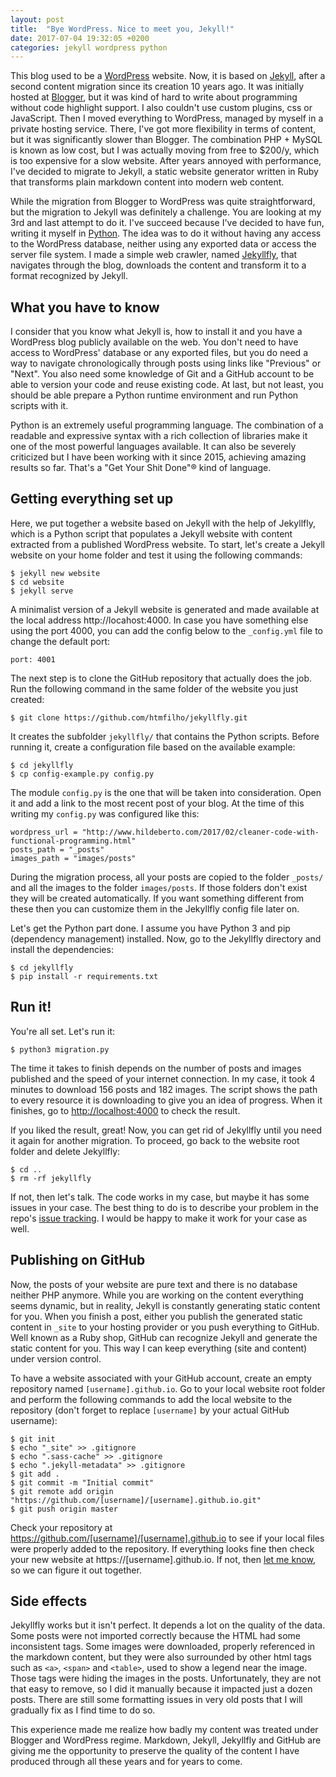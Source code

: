 ```yaml
---
layout: post
title:  "Bye WordPress. Nice to meet you, Jekyll!"
date: 2017-07-04 19:32:05 +0200
categories: jekyll wordpress python
---
```


This blog used to be a [WordPress](https://wordpress.com) website. Now, it is
based on [Jekyll](http://jekyllrb.com), after a second content migration since
its creation 10 years ago. It was initially hosted at
[Blogger](https://www.blogger.com), but it was kind of hard to write about
programming without code highlight support. I also couldn't use custom plugins,
css or JavaScript. Then I moved everything to WordPress, managed by myself in a
private hosting service. There, I've got more flexibility in terms of content,
but it was significantly slower than Blogger. The combination PHP + MySQL is
known as low cost, but I was actually moving from free to $200/y, which is too
expensive for a slow website. After years annoyed with performance, I've decided
to migrate to Jekyll, a static website generator written in Ruby that transforms
plain markdown content into modern web content.

While the migration from Blogger to WordPress was quite straightforward, but the
migration to Jekyll was definitely a challenge. You are looking at my 3rd and
last attempt to do it. I've succeed because I've decided to have fun, writing it
myself in [Python](https://www.python.org). The idea was to do it without having
any access to the WordPress database, neither using any exported data or
access the server file system. I made a simple web crawler, named
[Jekyllfly](https://github.com/htmfilho/jekyllfly), that navigates through the
blog, downloads the content and transform it to a format recognized by Jekyll.

## What you have to know

I consider that you know what Jekyll is, how to install it and you have a
WordPress blog publicly available on the web. You don't need to have access
to WordPress' database or any exported files, but you do need a way to navigate
chronologically through posts using links like "Previous" or "Next". You also
need some knowledge of Git and a GitHub account to be able to version your code
and reuse existing code. At last, but not least, you should be able prepare a
Python runtime environment and run Python scripts with it.

Python is an extremely useful programming language. The combination of a
readable and expressive syntax with a rich collection of libraries make it one
of the most powerful languages available. It can also be severely criticized but
I have been working with it since 2015, achieving amazing results so far. That's
a "Get Your Shit Done"® kind of language.

## Getting everything set up

Here, we put together a website based on Jekyll with the help of Jekyllfly,
which is a Python script that populates a Jekyll website with content extracted
from a published WordPress website. To start, let's create a Jekyll website on
your home folder and test it using the following commands:

    $ jekyll new website
    $ cd website
    $ jekyll serve

A minimalist version of a Jekyll website is generated and made available at the
local address http://locahost:4000. In case you have something else using the
port 4000, you can add the config below to the `_config.yml` file to change the
default port:

    port: 4001

The next step is to clone the GitHub repository that actually does the job. Run
the following command in the same folder of the website you just created:

    $ git clone https://github.com/htmfilho/jekyllfly.git

It creates the subfolder `jekyllfly/` that contains the Python scripts. Before
running it, create a configuration file based on the available example:

    $ cd jekyllfly
    $ cp config-example.py config.py

The module `config.py` is the one that will be taken into consideration. Open it
and add a link to the most recent post of your blog. At the time of this writing
my `config.py` was configured like this:

```
wordpress_url = "http://www.hildeberto.com/2017/02/cleaner-code-with-functional-programming.html"
posts_path = "_posts"
images_path = "images/posts"
```

During the migration process, all your posts are copied to the folder `_posts/`
and all the images to the folder `images/posts`. If those folders don't exist
they will be created automatically. If you want something different from these
then you can customize them in the Jekyllfly config file later on.

Let's get the Python part done. I assume you have Python 3 and pip (dependency
management) installed. Now, go to the Jekyllfly directory and install the
dependencies:

    $ cd jekyllfly
    $ pip install -r requirements.txt

## Run it!

You're all set. Let's run it:

    $ python3 migration.py

The time it takes to finish depends on the number of posts and images published
and the speed of your internet connection. In my case, it took 4 minutes to
download 156 posts and 182 images. The script shows the path to every resource
it is downloading to give you an idea of progress. When it finishes, go to
[http://localhost:4000](http://localhost:4000) to check the result.

If you liked the result, great! Now, you can get rid of Jekyllfly until you need
it again for another migration. To proceed, go back to the website root folder
and delete Jekyllfly:

    $ cd ..
    $ rm -rf jekyllfly

If not, then let's talk. The code works in my case, but maybe it has some issues
in your case. The best thing to do is to describe your problem in the repo's
[issue tracking](https://github.com/htmfilho/jekyllfly/issues). I would be happy
to make it work for your case as well.

## Publishing on GitHub

Now, the posts of your website are pure text and there is no database neither
PHP anymore. While you are working on the content everything seems dynamic, but
in reality, Jekyll is constantly generating static content for you. When you
finish a post, either you publish the generated static content in `_site` to
your hosting provider or you push everything to GitHub. Well known as a Ruby
shop, GitHub can recognize Jekyll and generate the static content for you. This
way I can keep everything (site and content) under version control.

To have a website associated with your GitHub account, create an empty
repository named `[username].github.io`. Go to your local website root folder
and perform the following commands to add the local website to the repository
(don't forget to replace `[username]` by your actual GitHub username):

```
$ git init
$ echo "_site" >> .gitignore
$ echo ".sass-cache" >> .gitignore
$ echo ".jekyll-metadata" >> .gitignore
$ git add .
$ git commit -m "Initial commit"
$ git remote add origin "https://github.com/[username]/[username].github.io.git"
$ git push origin master
```

Check your repository at https://github.com/[username]/[username].github.io to
see if your local files were properly added to the repository. If everything
looks fine then check your new website at https://[username].github.io. If not,
then [let me know](https://github.com/htmfilho/htmfilho.github.io/issues), so we
can figure it out together.

## Side effects

Jekyllfly works but it isn't perfect. It depends a lot on the quality of the
data. Some posts were not imported correctly because the HTML had some
inconsistent tags. Some images were downloaded, properly referenced in the
markdown content, but they were also surrounded by other html tags such as
`<a>`, `<span>` and `<table>`, used to show a legend near the image. Those tags
were hiding the images in the posts. Unfortunately, they are not that easy to
remove, so I did it manually because it impacted just a dozen posts. There are
still some formatting issues in very old posts that I will gradually fix as I
find time to do so.

This experience made me realize how badly my content was treated under Blogger
and WordPress regime. Markdown, Jekyll, Jekyllfly and GitHub are giving me the
opportunity to preserve the quality of the content I have produced through all
these years and for years to come.
